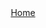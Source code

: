 <!DOCTYPE html>
<html lang="en">
<head>
  <meta charset="UTF-8">
  <meta name="viewport" content="width=device-width, initial-scale=1.0">
  <title>Whitewater Rafting Vacations</title>
</head>
<body>
  <header>
    <nav>
      <a href="wwr/site-plan-rafting.html">Home</a>
    </nav>
  </header>
  <main></main>
  <footer></footer>
</body>
</html>
